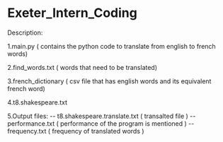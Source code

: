 # Exeter_Intern_Coding         

Description:

1.main.py ( contains the python code to translate from english to french words)

2.find_words.txt ( words that need to be translated)

3.french_dictionary ( csv file that has english words and its equivalent french word)

4.t8.shakespeare.txt

5.Output files: 
	-- t8.shakespeare.translate.txt ( transalted file ) 
	-- performance.txt ( performance of the program is mentioned ) 
	-- frequency.txt ( frequency of translated words )
